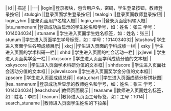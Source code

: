 | id  ||    描述      |
|---|
|login||登录板块，包含用户名，密码，学生登录按钮，教师登录按钮|
|  stulogin ||登录页面学生登录按钮|
|  tealogin ||登录页面教师登录按钮|
|  login_yhm ||登录页面用户名输入框|
|  login_mm ||登录页面密码输入框|
|stu_namenum||登录成功后显示的学生姓名和学号，如：姓名：张三  学号：1014034034|
| stuname ||学生进入页面学生姓名标签，如：姓名：张三|
|  stunum ||学生进入页面学生学号标签，如：学号：1014034032|
|stushow||学生进入页面学生各项成绩展示|
|  xkcj ||学生进入页面的学科成绩一栏|
|  xsky ||学生进入页面的学术科研一栏|
|  shhd ||学生进入页面的社会活动一栏|
|  jxjlevel ||学生进入页面奖学金一栏|
|  xkcjscore ||学生进入页面学科成绩分值的文本框|
|  xskyscore ||学生进入页面学术科研分值的文本框|
|  shhdscore ||学生进入页面社会活动分值的文本框|
|  jxjlevelscore ||学生进入页面奖学金分值的文本框|
|  zpscore ||学生进入页面成绩总评|
|  data_chart ||学生进入页面成绩分析饼状图|
|tea_namenum||登录成功后显示的教师姓名和学号，如：姓名：张三  学号：1014034034|
|teachshow||教师页面展示|
|  teaname ||教师进入页面姓名标签，如：姓名：李四|
|  teanum ||教师进入页面工号标签，如：工号：1014|
|  search_stuname ||教师进入页面学生姓名的下拉条|



